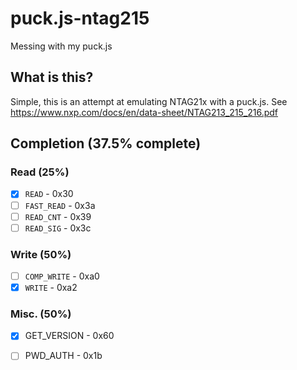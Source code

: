 # puck.js-ntag215
Messing with my puck.js

## What is this?
Simple, this is an attempt at emulating NTAG21x with a puck.js. See https://www.nxp.com/docs/en/data-sheet/NTAG213_215_216.pdf

## Completion (37.5% complete)
### Read (25%)
- [x] `READ` - 0x30
- [ ] `FAST_READ` - 0x3a
- [ ] `READ_CNT` - 0x39
- [ ] `READ_SIG` - 0x3c

### Write (50%)
- [ ] `COMP_WRITE` - 0xa0
- [x] `WRITE` - 0xa2

### Misc. (50%)
- [x] GET_VERSION - 0x60
- [ ] PWD_AUTH - 0x1b


